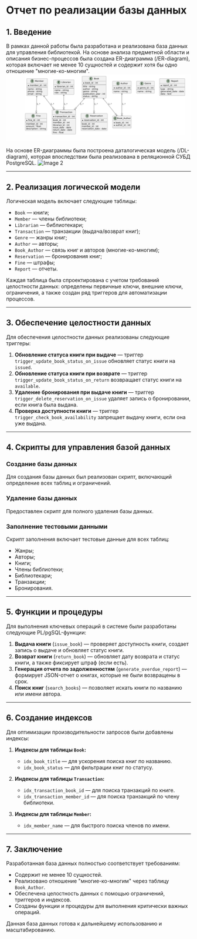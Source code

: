 # Отчет по реализации базы данных

## 1. Введение

В рамках данной работы была разработана и реализована база данных для управления библиотекой. На основе анализа предметной области и описания бизнес-процессов была создана ER-диаграмма (/ER-diagram), которая включает не менее 10 сущностей и содержит хотя бы одно отношение "многие-ко-многим".
![Image 1](./er.png)

На основе ER-диаграммы была построена даталогическая модель (/DL-diagram), которая впоследствии была реализована в реляционной СУБД PostgreSQL.
![Image 2](./dr.png)

---

## 2. Реализация логической модели

Логическая модель включает следующие таблицы:
- `Book` — книги;
- `Member` — члены библиотеки;
- `Librarian` — библиотекари;
- `Transaction` — транзакции (выдача/возврат книг);
- `Genre` — жанры книг;
- `Author` — авторы;
- `Book_Author` — связь книг и авторов (многие-ко-многим);
- `Reservation` — бронирования книг;
- `Fine` — штрафы;
- `Report` — отчеты.

Каждая таблица была спроектирована с учетом требований целостности данных: определены первичные ключи, внешние ключи, ограничения, а также создан ряд триггеров для автоматизации процессов.

---

## 3. Обеспечение целостности данных

Для обеспечения целостности данных реализованы следующие триггеры:
1. **Обновление статуса книги при выдаче** — триггер `trigger_update_book_status_on_issue` обновляет статус книги на `issued`.
2. **Обновление статуса книги при возврате** — триггер `trigger_update_book_status_on_return` возвращает статус книги на `available`.
3. **Удаление бронирования при выдаче книги** — триггер `trigger_delete_reservation_on_issue` удаляет запись о бронировании, если книга была выдана.
4. **Проверка доступности книги** — триггер `trigger_check_book_availability` запрещает выдачу книги, если она уже выдана.

---

## 4. Скрипты для управления базой данных

### Создание базы данных
Для создания базы данных был реализован скрипт, включающий определение всех таблиц и ограничений.

### Удаление базы данных
Предоставлен скрипт для полного удаления базы данных.

### Заполнение тестовыми данными
Скрипт заполнения включает тестовые данные для всех таблиц:
- Жанры;
- Авторы;
- Книги;
- Члены библиотеки;
- Библиотекари;
- Транзакции;
- Бронирования.

---

## 5. Функции и процедуры

Для выполнения ключевых операций в системе были разработаны следующие PL/pgSQL-функции:
1. **Выдача книги** (`issue_book`) — проверяет доступность книги, создает запись о выдаче и обновляет статус книги.
2. **Возврат книги** (`return_book`) — обновляет дату возврата и статус книги, а также фиксирует штраф (если есть).
3. **Генерация отчета по задолженностям** (`generate_overdue_report`) — формирует JSON-отчет о книгах, которые не были возвращены в срок.
4. **Поиск книг** (`search_books`) — позволяет искать книги по названию или имени автора.

---

## 6. Создание индексов

Для оптимизации производительности запросов были добавлены индексы:
1. **Индексы для таблицы `Book`:**
   - `idx_book_title` — для ускорения поиска книг по названию.
   - `idx_book_status` — для фильтрации книг по статусу.

2. **Индексы для таблицы `Transaction`:**
   - `idx_transaction_book_id` — для поиска транзакций по книге.
   - `idx_transaction_member_id` — для поиска транзакций по члену библиотеки.

3. **Индексы для таблицы `Member`:**
   - `idx_member_name` — для быстрого поиска членов по имени.

---

## 7. Заключение

Разработанная база данных полностью соответствует требованиям:
- Содержит не менее 10 сущностей.
- Реализовано отношение "многие-ко-многим" через таблицу `Book_Author`.
- Обеспечена целостность данных с помощью ограничений, триггеров и индексов.
- Созданы функции и процедуры для выполнения критически важных операций.

Данная база данных готова к дальнейшему использованию и масштабированию.
